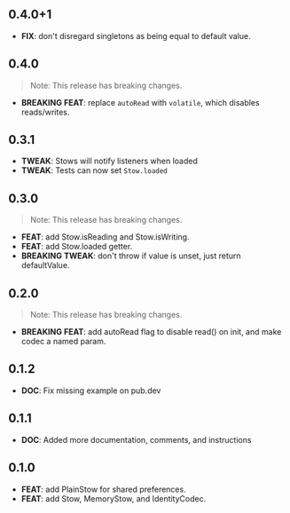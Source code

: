 ## 0.4.0+1

 - **FIX**: don't disregard singletons as being equal to default value.

## 0.4.0

> Note: This release has breaking changes.

 - **BREAKING** **FEAT**: replace `autoRead` with `volatile`, which disables reads/writes.

## 0.3.1

- **TWEAK**: Stows will notify listeners when loaded
- **TWEAK**: Tests can now set `Stow.loaded`

## 0.3.0

> Note: This release has breaking changes.

 - **FEAT**: add Stow.isReading and Stow.isWriting.
 - **FEAT**: add Stow.loaded getter.
 - **BREAKING** **TWEAK**: don't throw if value is unset, just return defaultValue.

## 0.2.0

> Note: This release has breaking changes.

 - **BREAKING** **FEAT**: add autoRead flag to disable read() on init, and make codec a named param.

## 0.1.2

 - **DOC**: Fix missing example on pub.dev

## 0.1.1

 - **DOC**: Added more documentation, comments, and instructions

## 0.1.0

 - **FEAT**: add PlainStow for shared preferences.
 - **FEAT**: add Stow, MemoryStow, and IdentityCodec.

